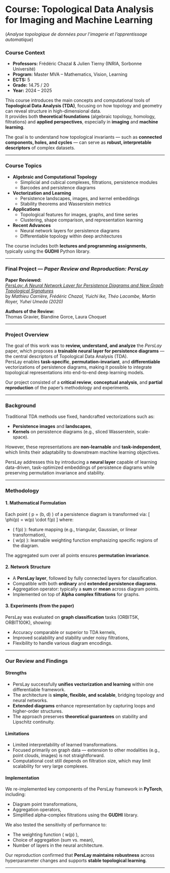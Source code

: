 # Course: Topological Data Analysis for Imaging and Machine Learning  
(*Analyse topologique de données pour l’imagerie et l’apprentissage automatique*)

### Course Context

- **Professors:** Frédéric Chazal & Julien Tierny (INRIA, Sorbonne Université)  
- **Program:** Master MVA – Mathematics, Vision, Learning  
- **ECTS:** 5  
- **Grade:** 14.75 / 20  
- **Year:** 2024 – 2025  

This course introduces the main concepts and computational tools of **Topological Data Analysis (TDA)**, focusing on how topology and geometry can reveal structure in high-dimensional data.  
It provides both **theoretical foundations** (algebraic topology, homology, filtrations) and **applied perspectives**, especially in **imaging** and **machine learning**.  

The goal is to understand how topological invariants — such as **connected components, holes, and cycles** — can serve as **robust, interpretable descriptors** of complex datasets.

---

### Course Topics

- **Algebraic and Computational Topology**
  - Simplicial and cubical complexes, filtrations, persistence modules  
  - Barcodes and persistence diagrams  
- **Vectorization and Learning**
  - Persistence landscapes, images, and kernel embeddings  
  - Stability theorems and Wasserstein metrics  
- **Applications**
  - Topological features for images, graphs, and time series  
  - Clustering, shape comparison, and representation learning  
- **Recent Advances**
  - Neural network layers for persistence diagrams  
  - Differentiable topology within deep architectures  

The course includes both **lectures and programming assignments**, typically using the **GUDHI** Python library.

---

### Final Project — *Paper Review and Reproduction: PersLay*

**Paper Reviewed:**  
[*PersLay: A Neural Network Layer for Persistence Diagrams and New Graph Topological Signatures*](https://arxiv.org/abs/2002.04462)  
by *Mathieu Carrière, Frédéric Chazal, Yuichi Ike, Théo Lacombe, Martin Royer, Yuhei Umeda (2020)*  

**Authors of the Review:**  
Thomas Gravier, Blandine Gorce, Laura Choquet  

---

### Project Overview

The goal of this work was to **review, understand, and analyze** the *PersLay* paper, which proposes a **trainable neural layer for persistence diagrams** — the central descriptors of Topological Data Analysis (TDA).  
PersLay enables **task-specific**, **permutation-invariant**, and **differentiable** vectorizations of persistence diagrams, making it possible to integrate topological representations into end-to-end deep learning models.

Our project consisted of a **critical review**, **conceptual analysis**, and **partial reproduction** of the paper’s methodology and experiments.

---

### Background

Traditional TDA methods use fixed, handcrafted vectorizations such as:
- **Persistence images** and **landscapes**,  
- **Kernels** on persistence diagrams (e.g., sliced Wasserstein, scale-space).  

However, these representations are **non-learnable** and **task-independent**, which limits their adaptability to downstream machine learning objectives.  

PersLay addresses this by introducing a **neural layer** capable of learning data-driven, task-optimized embeddings of persistence diagrams while preserving permutation invariance and stability.

---

### Methodology

#### 1. Mathematical Formulation
Each point \( p = (b, d) \) of a persistence diagram is transformed via:
\[
\phi(p) = w(p) \cdot f(p)
\]
where:
- \( f(p) \): feature mapping (e.g., triangular, Gaussian, or linear transformation),  
- \( w(p) \): learnable weighting function emphasizing specific regions of the diagram.  

The aggregated sum over all points ensures **permutation invariance**.

#### 2. Network Structure
- A **PersLay layer**, followed by fully connected layers for classification.  
- Compatible with both **ordinary** and **extended persistence diagrams**.  
- Aggregation operator: typically a **sum** or **mean** across diagram points.  
- Implemented on top of **Alpha complex filtrations** for graphs.

#### 3. Experiments (from the paper)
PersLay was evaluated on **graph classification** tasks (ORBIT5K, ORBIT100K), showing:
- Accuracy comparable or superior to TDA kernels,  
- Improved scalability and stability under noisy filtrations,  
- Flexibility to handle various diagram encodings.

---

### Our Review and Findings

#### **Strengths**
- PersLay successfully **unifies vectorization and learning** within one differentiable framework.  
- The architecture is **simple, flexible, and scalable**, bridging topology and neural networks.  
- **Extended diagrams** enhance representation by capturing loops and higher-order structures.  
- The approach preserves **theoretical guarantees** on stability and Lipschitz continuity.  

#### **Limitations**
- Limited interpretability of learned transformations.  
- Focused primarily on graph data — extension to other modalities (e.g., point clouds, images) is not straightforward.  
- Computational cost still depends on filtration size, which may limit scalability for very large complexes.  

#### **Implementation**
We re-implemented key components of the PersLay framework in **PyTorch**, including:
- Diagram point transformations,  
- Aggregation operators,  
- Simplified alpha-complex filtrations using the **GUDHI** library.  

We also tested the sensitivity of performance to:
- The weighting function \( w(p) \),  
- Choice of aggregation (sum vs. mean),  
- Number of layers in the neural architecture.

Our reproduction confirmed that **PersLay maintains robustness** across hyperparameter changes and supports **stable topological learning**.

---

